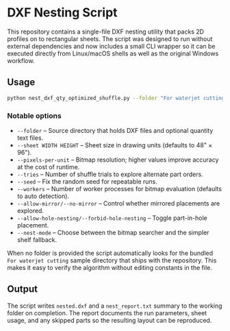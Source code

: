 # DXF Nesting Script

This repository contains a single-file DXF nesting utility that packs 2D profiles on to rectangular sheets.  The script was designed to run without external dependencies and now includes a small CLI wrapper so it can be executed directly from Linux/macOS shells as well as the original Windows workflow.

## Usage

```bash
python nest_dxf_qty_optimized_shuffle.py --folder "For waterjet cutting" --pixels-per-unit 6 --tries 4
```

### Notable options

- `--folder` – Source directory that holds DXF files and optional quantity text files.
- `--sheet WIDTH HEIGHT` – Sheet size in drawing units (defaults to 48" × 96").
- `--pixels-per-unit` – Bitmap resolution; higher values improve accuracy at the cost of runtime.
- `--tries` – Number of shuffle trials to explore alternate part orders.
- `--seed` – Fix the random seed for repeatable runs.
- `--workers` – Number of worker processes for bitmap evaluation (defaults to auto detection).
- `--allow-mirror/--no-mirror` – Control whether mirrored placements are explored.
- `--allow-hole-nesting/--forbid-hole-nesting` – Toggle part-in-hole placement.
- `--nest-mode` – Choose between the bitmap searcher and the simpler shelf fallback.

When no folder is provided the script automatically looks for the bundled `For waterjet cutting` sample directory that ships with the repository.  This makes it easy to verify the algorithm without editing constants in the file.

## Output

The script writes `nested.dxf` and a `nest_report.txt` summary to the working folder on completion.  The report documents the run parameters, sheet usage, and any skipped parts so the resulting layout can be reproduced.
